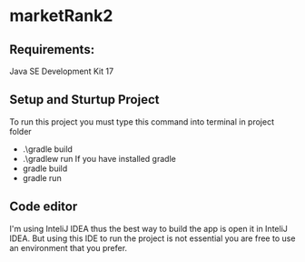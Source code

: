 # marketRank2

## Requirements:
Java SE Development Kit 17

## Setup and Sturtup Project
To run this project you must type this command into terminal in project folder
- .\gradle build
- .\gradlew run
If you have installed gradle
- gradle build
- gradle run

## Code editor
I'm using InteliJ IDEA thus the best way to build the app is open it in InteliJ IDEA. But using this IDE to run the project is not essential you are free to use an environment that you prefer.
